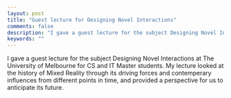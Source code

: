 ```yaml
---
layout: post
title: "Guest lecture for Designing Novel Interactions"
comments: false
description: "I gave a guest lecture for the subject Designing Novel Interactions at The University of Melbourne"
keywords: ""
---
```


I gave a guest lecture for the subject Designing Novel Interactions at The University of Melbourne for CS and IT Master students. My lecture looked at the history of Mixed Reality through its driving forces and contemperary influences from different points in time, and provided a perspective for us to anticipate its future.

